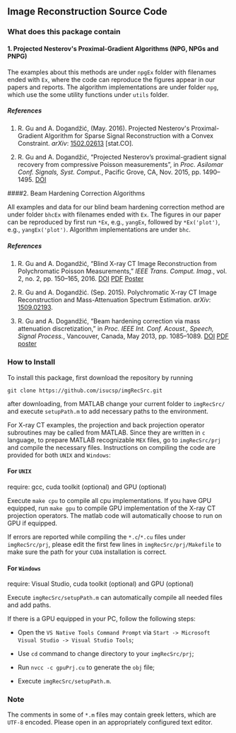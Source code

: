## Image Reconstruction Source Code

### What does this package contain

#### 1. Projected Nesterov's Proximal-Gradient Algorithms (NPG, NPGs and PNPG)

The examples about this methods are under `npgEx` folder with filenames
ended with `Ex`, where the code can reproduce the figures appear in our
papers and reports.  The algorithm implementations are under folder `npg`,
which use the some utility functions under `utils` folder.

##### References

1. R. Gu and A. Dogandžić, (May. 2016). Projected Nesterov's
   Proximal-Gradient Algorithm for Sparse Signal Reconstruction with a
   Convex Constraint. *arXiv*: [1502.02613](http://arxiv.org/abs/1502.02613) \[stat.CO\].
   
1. R. Gu and A. Dogandžić, “Projected Nesterov’s proximal-gradient signal
   recovery from compressive Poisson measurements”, in *Proc. Asilomar Conf.
   Signals, Syst. Comput.*, Pacific Grove, CA, Nov. 2015, pp. 1490–1495.
   [DOI](http://dx.doi.org/10.1109/ACSSC.2015.7421393)

<!---
R. Gu and A. Dogandžić, “Nesterov’s Proximal-Gradient Algorithms for Reconstructing Nonnegative Signals with Sparse Transform Coefficients,” 2014.
--->


####2. Beam Hardening Correction Algorithms

All examples and data for our blind beam hardening correction method are
under folder `bhcEx` with filenames ended with `Ex`.  The figures in our
paper can be reproduced by first run `*Ex`, e.g., `yangEx`, followed by
`*Ex('plot')`, e.g., `yangEx('plot')`.  Algorithm implementations are under
`bhc`.

##### References

1. R. Gu and A. Dogandžić, “Blind X-ray CT Image Reconstruction from
   Polychromatic Poisson Measurements,” *IEEE Trans. Comput. Imag.*, vol. 2,
   no. 2, pp. 150–165, 2016.
   [DOI](http://dx.doi.org/10.1109/TCI.2016.2523431)
   [PDF](http://isucsp.github.io/imgRecSrc/pdf/beamhardenDouble.pdf)
   [Poster](http://www.sigport.org/668)

1. R. Gu and A. Dogandžić. (Sep. 2015). Polychromatic X-ray CT Image
   Reconstruction and Mass-Attenuation Spectrum Estimation. *arXiv*:
   [1509.02193](http://arxiv.org/abs/1509.02193).

1. R. Gu and A. Dogandžić, “Beam hardening correction via mass attenuation
   discretization,” in *Proc. IEEE Int. Conf. Acoust., Speech, Signal
   Process.*, Vancouver, Canada, May 2013, pp. 1085–1089.
   [DOI](http://dx.doi.org/10.1109/ICASSP.2013.6637817)
   [PDF](http://isucsp.github.io/imgRecSrc/pdf/icassp2013.pdf)
   [poster](http://isucsp.github.io/imgRecSrc/pdf/icassp2013poster.pdf)

### How to Install

To install this package, first download the repository by running

    git clone https://github.com/isucsp/imgRecSrc.git

after downloading, from MATLAB change your current folder to `imgRecSrc/`
and execute `setupPath.m` to add necessary paths to the environment.

For X-ray CT examples, the projection and back projection operator
subroutines may be called from MATLAB.  Since they are written in `c`
language, to prepare MATLAB recognizable `MEX` files, go to `imgRecSrc/prj`
and compile the necessary files.  Instructions on compiling the code are
provided for both `UNIX` and `Windows`:

#### For `UNIX`

require: gcc, cuda toolkit (optional) and GPU (optional)

Execute `make cpu` to compile all cpu implementations.  If you have GPU
equipped, run `make gpu` to compile GPU implementation of the X-ray CT
projection operators.  The matlab code will automatically choose to run on
GPU if equipped.

If errors are reported while compiling the `*.c`/`*.cu` files under
`imgRecSrc/prj`, please edit the first few lines in
`imgRecSrc/prj/Makefile` to make sure the path for your `CUDA` installation
is correct.

#### For `Windows`

require: Visual Studio, cuda toolkit (optional) and GPU (optional)

Execute `imgRecSrc/setupPath.m` can automatically compile all needed files
and add paths.

If there is a GPU equipped in your PC, follow the following steps:

* Open the `VS Native Tools Command Prompt` via `Start -> Microsoft Visual
Studio -> Visual Studio Tools`;

* Use `cd` command to change directory to your `imgRecSrc/prj`;

* Run `nvcc -c gpuPrj.cu` to generate the `obj` file;

* Execute `imgRecSrc/setupPath.m`.

### Note

The comments in some of `*.m` files may contain greek letters, which
are `UTF-8` encoded.  Please open in an appropriately configured text
editor.

